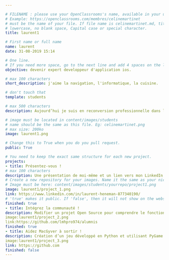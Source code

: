 ```yaml
---

# FILENAME : please use your OpenClassrooms's name, available in your url.
# Example: https://openclassrooms.com/membres/celinemartinet
# must be the name of your file. If file name is celinemartinet.md, title is celinemartinet.
# lowercase, no blank space, Capital case or special character.
title: laurent1

# First name or full name
name: laurent
date: 31-08-2019 15:14

# One line.
# If you need more space, go to the next line and add 4 spaces on the left, as in 'description'.
objective: devenir expert developpeur d'application ios.

# max 100 characters
short_description: j'aime la navigation, l'informatique, la cuisine.

# don't touch that
template: students

# max 500 characters
description: Aujourd’hui je suis en reconversion professionnelle dans le secteur du numérique en tant que développeur iOS car je suis fan d'Apple. Mon projet professionnel est de travailler à distance dans une entreprise éditrice de logicielle dans laquelle je pourrai progresser.

# image must be located in content/images/students
# name should be the same as this file. Eg: celinemartinet.png
# max size: 200ko
image: laurent1.png

# Change this to True when you do you pull request.
public: True

# You need to keep the exact same structure for each new project.
projects:
- title: Présentez-vous !
# max 100 characters
description: Une présentation de moi-même et un lien vers mon LinkedIn.
# Create a new repository for your images. Name it the same as your nickname and profile picture.
# Image must be here: content/images/students/yourrepo/project1.png
image: laurent1/project_1.png
link: https://www.linkedin.com/in/laurent-heneman-877340190/
# 'true' makes it public. If 'false', then it will not show on the website.
finished: true
- title: Intégrez la communauté !
description: Modifier un projet Open Source pour comprendre le fonctionnement de Git, de Github et des pull requests.
image:laurent1/project_2.png
link:https://github.com/lmhpro974/alumnis
finished: true
- title: Aidez MacGyver à sortir !
description: Création d’un jeu développé en Python et utilisant PyGame.
image:laurent1/project_3.png
link: https://github.com
finished: false
---
```

